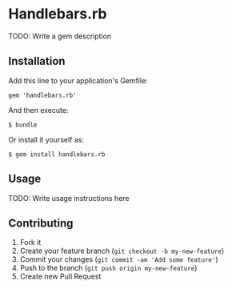 # Handlebars.rb

TODO: Write a gem description

## Installation

Add this line to your application's Gemfile:

    gem 'handlebars.rb'

And then execute:

    $ bundle

Or install it yourself as:

    $ gem install handlebars.rb

## Usage

TODO: Write usage instructions here

## Contributing

1. Fork it
2. Create your feature branch (`git checkout -b my-new-feature`)
3. Commit your changes (`git commit -am 'Add some feature'`)
4. Push to the branch (`git push origin my-new-feature`)
5. Create new Pull Request
